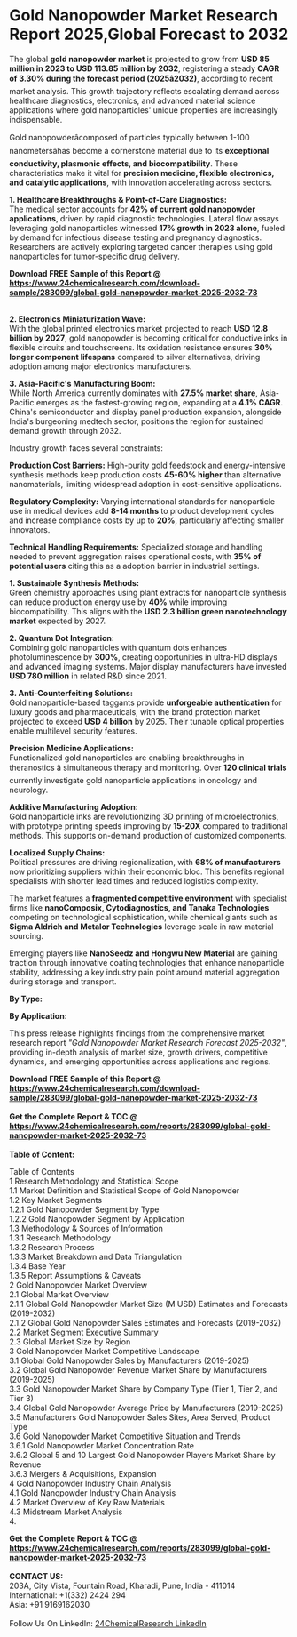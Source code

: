 <h1>Gold Nanopowder Market Research Report 2025,Global Forecast to 2032</h1><p>The global <strong>gold nanopowder market</strong> is projected to grow from <strong>USD 85 million in 2023 to USD 113.85 million by 2032</strong>, registering a steady <strong>CAGR of 3.30% during the forecast period (2025â2032)</strong>, according to recent market analysis. This growth trajectory reflects escalating demand across healthcare diagnostics, electronics, and advanced material science applications where gold nanoparticles' unique properties are increasingly indispensable.</p><p>Gold nanopowderâcomposed of particles typically between 1-100 nanometersâhas become a cornerstone material due to its <strong>exceptional conductivity, plasmonic effects, and biocompatibility</strong>. These characteristics make it vital for <strong>precision medicine, flexible electronics, and catalytic applications</strong>, with innovation accelerating across sectors.</p><p><strong>1. Healthcare Breakthroughs &amp; Point-of-Care Diagnostics:</strong><br>
The medical sector accounts for <strong>42% of current gold nanopowder applications</strong>, driven by rapid diagnostic technologies. Lateral flow assays leveraging gold nanoparticles witnessed <strong>17% growth in 2023 alone</strong>, fueled by demand for infectious disease testing and pregnancy diagnostics. Researchers are actively exploring targeted cancer therapies using gold nanoparticles for tumor-specific drug delivery.</p><div><b>Download FREE Sample of this Report @ 
            <a href="https://www.24chemicalresearch.com/download-sample/283099/global-gold-nanopowder-market-2025-2032-73">
            https://www.24chemicalresearch.com/download-sample/283099/global-gold-nanopowder-market-2025-2032-73</a></b></div><br><p><strong>2. Electronics Miniaturization Wave:</strong><br>
With the global printed electronics market projected to reach <strong>USD 12.8 billion by 2027</strong>, gold nanopowder is becoming critical for conductive inks in flexible circuits and touchscreens. Its oxidation resistance ensures <strong>30% longer component lifespans</strong> compared to silver alternatives, driving adoption among major electronics manufacturers.</p><p><strong>3. Asia-Pacific's Manufacturing Boom:</strong><br>
While North America currently dominates with <strong>27.5% market share</strong>, Asia-Pacific emerges as the fastest-growing region, expanding at a <strong>4.1% CAGR</strong>. China's semiconductor and display panel production expansion, alongside India's burgeoning medtech sector, positions the region for sustained demand growth through 2032.</p><p>Industry growth faces several constraints:</p><p><strong>Production Cost Barriers:</strong> High-purity gold feedstock and energy-intensive synthesis methods keep production costs <strong>45-60% higher</strong> than alternative nanomaterials, limiting widespread adoption in cost-sensitive applications.</p><p><strong>Regulatory Complexity:</strong> Varying international standards for nanoparticle use in medical devices add <strong>8-14 months</strong> to product development cycles and increase compliance costs by up to <strong>20%</strong>, particularly affecting smaller innovators.</p><p><strong>Technical Handling Requirements:</strong> Specialized storage and handling needed to prevent aggregation raises operational costs, with <strong>35% of potential users</strong> citing this as a adoption barrier in industrial settings.</p><p><strong>1. Sustainable Synthesis Methods:</strong><br>
Green chemistry approaches using plant extracts for nanoparticle synthesis can reduce production energy use by <strong>40%</strong> while improving biocompatibility. This aligns with the <strong>USD 2.3 billion green nanotechnology market</strong> expected by 2027.</p><p><strong>2. Quantum Dot Integration:</strong><br>
Combining gold nanoparticles with quantum dots enhances photoluminescence by <strong>300%</strong>, creating opportunities in ultra-HD displays and advanced imaging systems. Major display manufacturers have invested <strong>USD 780 million</strong> in related R&amp;D since 2021.</p><p><strong>3. Anti-Counterfeiting Solutions:</strong><br>
Gold nanoparticle-based taggants provide <strong>unforgeable authentication</strong> for luxury goods and pharmaceuticals, with the brand protection market projected to exceed <strong>USD 4 billion</strong> by 2025. Their tunable optical properties enable multilevel security features.</p><p><strong>Precision Medicine Applications:</strong><br>
	Functionalized gold nanoparticles are enabling breakthroughs in theranostics â simultaneous therapy and monitoring. Over <strong>120 clinical trials</strong> currently investigate gold nanoparticle applications in oncology and neurology.</p><p><strong>Additive Manufacturing Adoption:</strong><br>
	Gold nanoparticle inks are revolutionizing 3D printing of microelectronics, with prototype printing speeds improving by <strong>15-20X</strong> compared to traditional methods. This supports on-demand production of customized components.</p><p><strong>Localized Supply Chains:</strong><br>
	Political pressures are driving regionalization, with <strong>68% of manufacturers</strong> now prioritizing suppliers within their economic bloc. This benefits regional specialists with shorter lead times and reduced logistics complexity.</p><p>The market features a <strong>fragmented competitive environment</strong> with specialist firms like <strong>nanoComposix, Cytodiagnostics, and Tanaka Technologies</strong> competing on technological sophistication, while chemical giants such as <strong>Sigma Aldrich and Metalor Technologies</strong> leverage scale in raw material sourcing.</p><p>Emerging players like <strong>NanoSeedz and Hongwu New Material</strong> are gaining traction through innovative coating technologies that enhance nanoparticle stability, addressing a key industry pain point around material aggregation during storage and transport.</p><p><strong>By Type:</strong></p><p><strong>By Application:</strong></p><p>This press release highlights findings from the comprehensive market research report <em>"Gold Nanopowder Market Research Forecast 2025-2032"</em>, providing in-depth analysis of market size, growth drivers, competitive dynamics, and emerging opportunities across applications and regions.</p><div><b>Download FREE Sample of this Report @ 
            <a href="https://www.24chemicalresearch.com/download-sample/283099/global-gold-nanopowder-market-2025-2032-73">
            https://www.24chemicalresearch.com/download-sample/283099/global-gold-nanopowder-market-2025-2032-73</a></b></div><br><div><b>Get the Complete Report & TOC @ 
            <a href="https://www.24chemicalresearch.com/reports/283099/global-gold-nanopowder-market-2025-2032-73">
            https://www.24chemicalresearch.com/reports/283099/global-gold-nanopowder-market-2025-2032-73</a></b></div><br>
            <b>Table of Content:</b><p>Table of Contents<br />
1 Research Methodology and Statistical Scope<br />
1.1 Market Definition and Statistical Scope of Gold Nanopowder<br />
1.2 Key Market Segments<br />
1.2.1 Gold Nanopowder Segment by Type<br />
1.2.2 Gold Nanopowder Segment by Application<br />
1.3 Methodology & Sources of Information<br />
1.3.1 Research Methodology<br />
1.3.2 Research Process<br />
1.3.3 Market Breakdown and Data Triangulation<br />
1.3.4 Base Year<br />
1.3.5 Report Assumptions & Caveats<br />
2 Gold Nanopowder Market Overview<br />
2.1 Global Market Overview<br />
2.1.1 Global Gold Nanopowder Market Size (M USD) Estimates and Forecasts (2019-2032)<br />
2.1.2 Global Gold Nanopowder Sales Estimates and Forecasts (2019-2032)<br />
2.2 Market Segment Executive Summary<br />
2.3 Global Market Size by Region<br />
3 Gold Nanopowder Market Competitive Landscape<br />
3.1 Global Gold Nanopowder Sales by Manufacturers (2019-2025)<br />
3.2 Global Gold Nanopowder Revenue Market Share by Manufacturers (2019-2025)<br />
3.3 Gold Nanopowder Market Share by Company Type (Tier 1, Tier 2, and Tier 3)<br />
3.4 Global Gold Nanopowder Average Price by Manufacturers (2019-2025)<br />
3.5 Manufacturers Gold Nanopowder Sales Sites, Area Served, Product Type<br />
3.6 Gold Nanopowder Market Competitive Situation and Trends<br />
3.6.1 Gold Nanopowder Market Concentration Rate<br />
3.6.2 Global 5 and 10 Largest Gold Nanopowder Players Market Share by Revenue<br />
3.6.3 Mergers & Acquisitions, Expansion<br />
4 Gold Nanopowder Industry Chain Analysis<br />
4.1 Gold Nanopowder Industry Chain Analysis<br />
4.2 Market Overview of Key Raw Materials<br />
4.3 Midstream Market Analysis<br />
4.</p><div><b>Get the Complete Report & TOC @ 
            <a href="https://www.24chemicalresearch.com/reports/283099/global-gold-nanopowder-market-2025-2032-73">
            https://www.24chemicalresearch.com/reports/283099/global-gold-nanopowder-market-2025-2032-73</a></b></div><br><b>CONTACT US:</b><br>
            203A, City Vista, Fountain Road, Kharadi, Pune, India - 411014<br>
            International: +1(332) 2424 294<br>
            Asia: +91 9169162030 <br><br>
            Follow Us On LinkedIn: <a href="https://www.linkedin.com/company/24chemicalresearch/">24ChemicalResearch LinkedIn</a>
